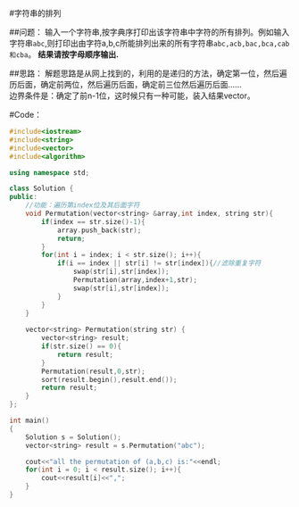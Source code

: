 ﻿#字符串的排列

##问题：
输入一个字符串,按字典序打印出该字符串中字符的所有排列。例如输入字符串`abc`,则打印出由字符a,b,c所能排列出来的所有字符串`abc,acb,bac,bca,cab和cba`。 **结果请按字母顺序输出.**

##思路：
解题思路是从网上找到的，利用的是递归的方法，确定第一位，然后遍历后面，确定前两位，然后遍历后面，确定前三位然后遍历后面......  
边界条件是：确定了前n-1位，这时候只有一种可能，装入结果vector。

#Code：
```C++
#include<iostream>
#include<string>
#include<vector>
#include<algorithm>

using namespace std;

class Solution {
public:
    //功能：遍历第index位及其后面字符
    void Permutation(vector<string> &array,int index, string str){
        if(index == str.size()-1){
            array.push_back(str);
            return;
        }
        for(int i = index; i < str.size(); i++){
            if(i == index || str[i] != str[index]){//滤除重复字符
                swap(str[i],str[index]);
                Permutation(array,index+1,str);
                swap(str[i],str[index]);
            }
        }
    }
    
    vector<string> Permutation(string str) {
        vector<string> result;
        if(str.size() == 0){
            return result;
        }
        Permutation(result,0,str);
        sort(result.begin(),result.end());
        return result;
    }
};

int main()
{
	Solution s = Solution();
	vector<string> result = s.Permutation("abc");

	cout<<"all the permutation of (a,b,c) is:"<<endl;
	for(int i = 0; i < result.size(); i++){
		cout<<result[i]<<",";
	}
}
```